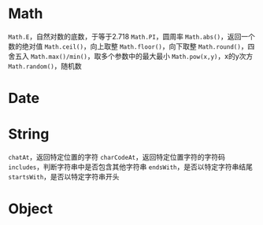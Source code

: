 # Math
`Math.E`，自然对数的底数，于等于2.718
`Math.PI`，圆周率
`Math.abs()`，返回一个数的绝对值
`Math.ceil()`，向上取整
`Math.floor()`，向下取整
`Math.round()`，四舍五入
`Math.max()/min()`，取多个参数中的最大最小
`Math.pow(x,y)`，x的y次方
`Math.random()`，随机数

# Date

# String
`chatAt`，返回特定位置的字符
`charCodeAt`，返回特定位置字符的字符码
`includes`，判断字符串中是否包含其他字符串
`endsWith`，是否以特定字符串结尾
`startsWith`，是否以特定字符串开头
``
``
``
``
``
``
``
``
# Object